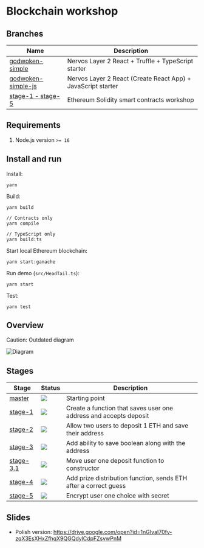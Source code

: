 # Blockchain workshop

## Branches

| Name | Description |
|---|---|
| [godwoken-simple](https://github.com/Kuzirashi/blockchain-workshop/tree/godwoken-simple)  | Nervos Layer 2 React + Truffle + TypeScript starter |
| [godwoken-simple-js](https://github.com/Kuzirashi/blockchain-workshop/tree/godwoken-simple-js) | Nervos Layer 2 React (Create React App) + JavaScript starter |
| [stage-1 - stage-5](https://github.com/Kuzirashi/blockchain-workshop/tree/stage-1) | Ethereum Solidity smart contracts workshop |

## Requirements

1. Node.js version `>= 16`

## Install and run

Install:
```
yarn
```

Build:

```
yarn build

// Contracts only
yarn compile

// TypeScript only
yarn build:ts
```

Start local Ethereum blockchain:
```
yarn start:ganache
```

Run demo (`src/HeadTail.ts`):
```
yarn start
```

Test:
```
yarn test
```



## Overview

Caution: Outdated diagram

![Diagram](diagram.png?raw=true "Architecture")

## Stages

| Stage | Status | Description |
| --- | --- | --- |
| [master](https://github.com/Kuzirashi/blockchain-workshop/tree/master) | ![](https://api.travis-ci.com/Kuzirashi/blockchain-workshop.svg?branch=master) | Starting point |
| [stage-1](https://github.com/Kuzirashi/blockchain-workshop/tree/stage-1) | ![](https://api.travis-ci.com/Kuzirashi/blockchain-workshop.svg?branch=stage-1) | Create a function that saves user one address and accepts deposit |
| [stage-2](https://github.com/Kuzirashi/blockchain-workshop/tree/stage-2) | ![](https://api.travis-ci.com/Kuzirashi/blockchain-workshop.svg?branch=stage-2) | Allow two users to deposit 1 ETH and save their address |
| [stage-3](https://github.com/Kuzirashi/blockchain-workshop/tree/stage-3) | ![](https://api.travis-ci.com/Kuzirashi/blockchain-workshop.svg?branch=stage-3) | Add ability to save boolean along with the address |
| [stage-3.1](https://github.com/Kuzirashi/blockchain-workshop/tree/stage-3.1) | ![](https://api.travis-ci.com/Kuzirashi/blockchain-workshop.svg?branch=stage-3.1) | Move user one deposit function to constructor |
| [stage-4](https://github.com/Kuzirashi/blockchain-workshop/tree/stage-4) | ![](https://api.travis-ci.com/Kuzirashi/blockchain-workshop.svg?branch=stage-4) | Add prize distribution function, sends ETH after a correct guess |
| [stage-5](https://github.com/Kuzirashi/blockchain-workshop/tree/stage-5) | ![](https://api.travis-ci.com/Kuzirashi/blockchain-workshop.svg?branch=stage-5) | Encrypt user one choice with secret |

## Slides

- Polish version: https://drive.google.com/open?id=1nGIvaI70fv-zqX3EsXHxZfhqX9QGQdylCdpFZsvwPnM